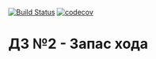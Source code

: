 [![Build Status](https://travis-ci.com/lerucom/js-homework2.svg?branch=master)](https://travis-ci.com/lerucom/js-homework2) [![codecov](https://codecov.io/gh/lerucom/js-homework2/branch/master/graph/badge.svg)](https://codecov.io/gh/lerucom/js-homework2)
# ДЗ №2 - Запас хода
